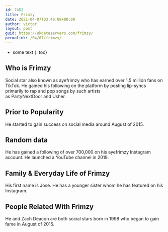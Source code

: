 ```yaml
---
id: 7452
title: Frimzy
date: 2021-04-07T03:49:08+00:00
author: victor
layout: post
guid: https://ukdataservers.com/frimzy/
permalink: /04/07/frimzy/
---
```


* some text
{: toc}


## Who is Frimzy



Social star also known as ayefrimzy who has earned over 1.5 million fans on TikTok. He gained his following on the platform by posting lip-syncs primarily to rap and pop songs by such artists as PartyNextDoor and Usher.  

                
                
                
## Prior to Popularity



He started to gain success on social media around August of 2015.

                
                
                
## Random data



He has gained a following of over 700,000 on his ayefrimzy Instagram account. He launched a YouTube channel in 2019. 

                
                
                
## Family & Everyday Life of Frimzy



His first name is Jose. He has a younger sister whom he has featured on his Instagram.

                
                
                
## People Related With Frimzy



He and Zach Deacon are both social stars born in 1998 who began to gain fame in August of 2015. 

                
              
            
          
          
          
